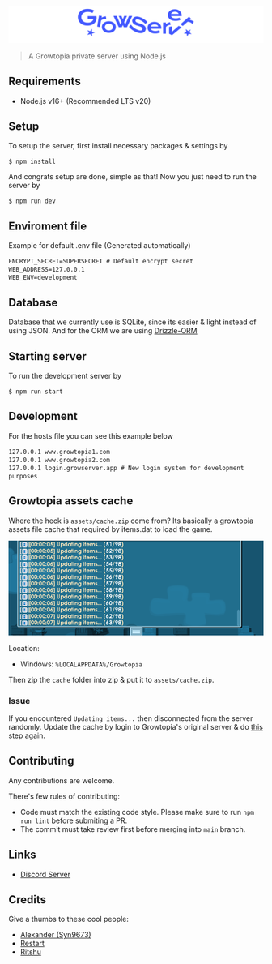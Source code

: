 ![Example](/assets/ignore/banner.png)

> A Growtopia private server using Node.js

## Requirements

- Node.js v16+ (Recommended LTS v20)

## Setup

To setup the server, first install necessary packages & settings by

```
$ npm install
```

And congrats setup are done, simple as that!
Now you just need to run the server by

```
$ npm run dev
```

## Enviroment file

Example for default .env file (Generated automatically)

```
ENCRYPT_SECRET=SUPERSECRET # Default encrypt secret
WEB_ADDRESS=127.0.0.1
WEB_ENV=development
```

## Database

Database that we currently use is SQLite, since its easier & light instead of using JSON.
And for the ORM we are using [Drizzle-ORM](https://orm.drizzle.team/)

## Starting server

To run the development server by

```
$ npm run start
```

## Development

For the hosts file you can see this example below

```
127.0.0.1 www.growtopia1.com
127.0.0.1 www.growtopia2.com
127.0.0.1 login.growserver.app # New login system for development purposes
```

## Growtopia assets cache

Where the heck is `assets/cache.zip` come from? Its basically a growtopia assets file cache that required by items.dat to load the game.

![Example](/assets/ignore/updating_items.png)

Location:

- Windows: `%LOCALAPPDATA%/Growtopia`

Then zip the `cache` folder into zip & put it to `assets/cache.zip`.

### Issue

If you encountered `Updating items...` then disconnected from the server randomly. Update the cache by login to Growtopia's original server & do [this](#growtopia-assets-cache) step again.

## Contributing

Any contributions are welcome.

There's few rules of contributing:

- Code must match the existing code style. Please make sure to run `npm run lint` before submiting a PR.
- The commit must take review first before merging into `main` branch.

## Links

- [Discord Server](https://discord.gg/sGrxfKZY5t)

## Credits

Give a thumbs to these cool people:

- [Alexander (Syn9673)](https://github.com/Syn9673)
- [Restart](https://github.com/iRestartz)
- [Ritshu](https://github.com/Ritshu)
